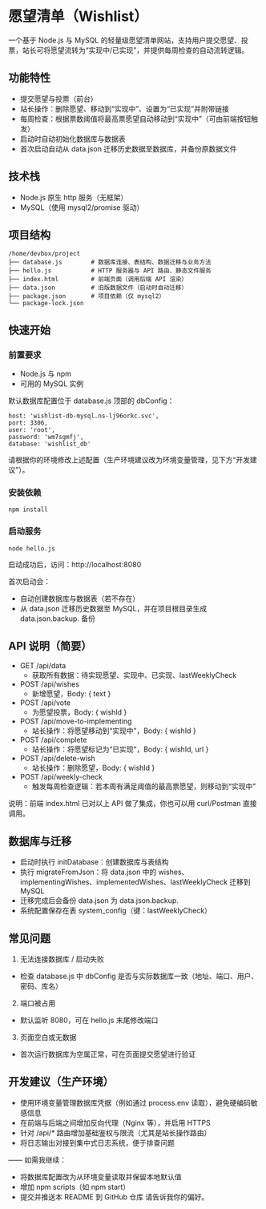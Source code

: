 # 愿望清单（Wishlist）

一个基于 Node.js 与 MySQL 的轻量级愿望清单网站，支持用户提交愿望、投票，站长可将愿望流转为“实现中/已实现”，并提供每周检查的自动流转逻辑。

## 功能特性
- 提交愿望与投票（前台）
- 站长操作：删除愿望、移动到“实现中”、设置为“已实现”并附带链接
- 每周检查：根据票数阈值将最高票愿望自动移动到“实现中”（可由前端按钮触发）
- 启动时自动初始化数据库与数据表
- 首次启动自动从 data.json 迁移历史数据至数据库，并备份原数据文件

## 技术栈
- Node.js 原生 http 服务（无框架）
- MySQL（使用 mysql2/promise 驱动）

## 项目结构
```
/home/devbox/project
├── database.js        # 数据库连接、表结构、数据迁移与业务方法
├── hello.js           # HTTP 服务器与 API 路由、静态文件服务
├── index.html         # 前端页面（调用后端 API 渲染）
├── data.json          # 旧版数据文件（启动时自动迁移）
├── package.json       # 项目依赖（仅 mysql2）
└── package-lock.json
```

## 快速开始
### 前置要求
- Node.js 与 npm
- 可用的 MySQL 实例

默认数据库配置位于 database.js 顶部的 dbConfig：
```
host: 'wishlist-db-mysql.ns-lj96orkc.svc',
port: 3306,
user: 'root',
password: 'wm7sgmfj',
database: 'wishlist_db'
```
请根据你的环境修改上述配置（生产环境建议改为环境变量管理，见下方“开发建议”）。

### 安装依赖
```
npm install
```

### 启动服务
```
node hello.js
```
启动成功后，访问：http://localhost:8080

首次启动会：
- 自动创建数据库与数据表（若不存在）
- 从 data.json 迁移历史数据至 MySQL，并在项目根目录生成 data.json.backup.<timestamp> 备份

## API 说明（简要）
- GET /api/data
  - 获取所有数据：待实现愿望、实现中、已实现、lastWeeklyCheck
- POST /api/wishes
  - 新增愿望，Body: { text }
- POST /api/vote
  - 为愿望投票，Body: { wishId }
- POST /api/move-to-implementing
  - 站长操作：将愿望移动到“实现中”，Body: { wishId }
- POST /api/complete
  - 站长操作：将愿望标记为“已实现”，Body: { wishId, url }
- POST /api/delete-wish
  - 站长操作：删除愿望，Body: { wishId }
- POST /api/weekly-check
  - 触发每周检查逻辑：若本周有满足阈值的最高票愿望，则移动到“实现中”

说明：前端 index.html 已对以上 API 做了集成，你也可以用 curl/Postman 直接调用。

## 数据库与迁移
- 启动时执行 initDatabase：创建数据库与表结构
- 执行 migrateFromJson：将 data.json 中的 wishes、implementingWishes、implementedWishes、lastWeeklyCheck 迁移到 MySQL
- 迁移完成后会备份 data.json 为 data.json.backup.<timestamp>
- 系统配置保存在表 system_config（键：lastWeeklyCheck）

## 常见问题
1) 无法连接数据库 / 启动失败
- 检查 database.js 中 dbConfig 是否与实际数据库一致（地址、端口、用户、密码、库名）

2) 端口被占用
- 默认监听 8080，可在 hello.js 末尾修改端口

3) 页面空白或无数据
- 首次运行数据库为空属正常，可在页面提交愿望进行验证

## 开发建议（生产环境）
- 使用环境变量管理数据库凭据（例如通过 process.env 读取），避免硬编码敏感信息
- 在前端与后端之间增加反向代理（Nginx 等），并启用 HTTPS
- 针对 /api/* 路由增加基础鉴权与限流（尤其是站长操作路由）
- 将日志输出对接到集中式日志系统，便于排查问题

——
如需我继续：
- 将数据库配置改为从环境变量读取并保留本地默认值
- 增加 npm scripts（如 npm start）
- 提交并推送本 README 到 GitHub 仓库
请告诉我你的偏好。